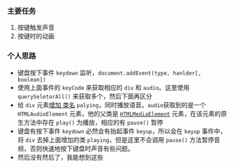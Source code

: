 ### 主要任务

1. 按键触发声音
2. 按键时的动画

### 个人思路

- 键盘按下事件 `keydown` 监听，`document.addEvent(type, hanlder[, boolean])`
- 使用上面事件的 `keyCode` 来获取相应的 `div` 和 `audio`。这里使用 `querySeletorAll()` 来获取多个，然后下面再区分
- 给 `div` 元素[增加 类名](https://developer.mozilla.org/en-US/docs/Web/API/HTMLElement) `palying`，同时播放语音。`audio`获取到的是一个 `HTMLAudioElement` 元素，他的父类是 [`HTMLMediaElement`](https://developer.mozilla.org/en-US/docs/Web/API/HTMLMediaElement) 元素，在该元素的原生方法中存在 `play()` 为播放，相应的有 `pause()` 暂停
- 键盘有按下事件 `keydown` 必然会有抬起事件 `keyup`，所以会在 `keyup` 事件中，将 `div` 去掉上面增加的类 `playing`，但是这里不会调用 `pause()` 方法暂停音频，否则快速地按下键盘时声音有些问题。
- 然后没有然后了，我能想到这些
